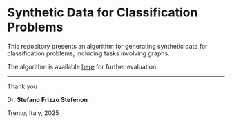 # Synthetic Data for Classification Problems

This repository presents an algorithm for generating synthetic data for classification problems, including tasks involving graphs.

The algorithm is available [here](https://github.com/SFStefenon/SyntheticData4Classification/blob/main/Algorithm_SyntheticData4Classification.ipynb) for further evaluation.

---

Thank you

Dr. **Stefano Frizzo Stefenon**

Trento, Italy, 2025
